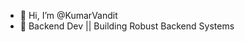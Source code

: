 - 👋 Hi, I’m @KumarVandit
- 🌱 Backend Dev || Building Robust Backend Systems

<!---
KumarVandit/KumarVandit is a ✨ special ✨ repository because its `README.md` (this file) appears on your GitHub profile.
You can click the Preview link to take a look at your changes.
--->
